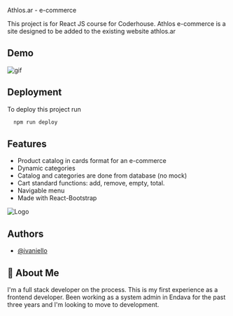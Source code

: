 Athlos.ar - e-commerce

This project is for React JS course for Coderhouse. Athlos e-commerce is a site designed to be added to the existing website athlos.ar 

## Demo

![gif](https://imgur.com/D7LmAfw.gif)


## Deployment

To deploy this project run

```bash
  npm run deploy
```


## Features

- Product catalog in cards format for an e-commerce
- Dynamic categories 
- Catalog and categories are done from database (no mock)
- Cart standard functions: add, remove, empty, total.
- Navigable menu
- Made with React-Bootstrap


![Logo](https://imgur.com/5XpNk9U.png)


## Authors

- [@ivaniello](https://www.github.com/OGElron)


## 🚀 About Me
I'm a full stack developer on the process. This is my first experience as a frontend developer. 
Been working as a system admin in Endava for the past three years and I'm looking to move to development. 

